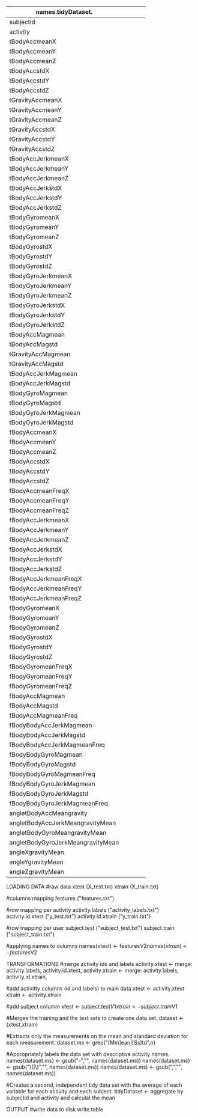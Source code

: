 | names.tidyDataset.                |   |   |   |   |
|-----------------------------------|---|---|---|---|
| subjectid                         |   |   |   |   |
| activity                          |   |   |   |   |
| tBodyAccmeanX                     |   |   |   |   |
| tBodyAccmeanY                     |   |   |   |   |
| tBodyAccmeanZ                     |   |   |   |   |
| tBodyAccstdX                      |   |   |   |   |
| tBodyAccstdY                      |   |   |   |   |
| tBodyAccstdZ                      |   |   |   |   |
| tGravityAccmeanX                  |   |   |   |   |
| tGravityAccmeanY                  |   |   |   |   |
| tGravityAccmeanZ                  |   |   |   |   |
| tGravityAccstdX                   |   |   |   |   |
| tGravityAccstdY                   |   |   |   |   |
| tGravityAccstdZ                   |   |   |   |   |
| tBodyAccJerkmeanX                 |   |   |   |   |
| tBodyAccJerkmeanY                 |   |   |   |   |
| tBodyAccJerkmeanZ                 |   |   |   |   |
| tBodyAccJerkstdX                  |   |   |   |   |
| tBodyAccJerkstdY                  |   |   |   |   |
| tBodyAccJerkstdZ                  |   |   |   |   |
| tBodyGyromeanX                    |   |   |   |   |
| tBodyGyromeanY                    |   |   |   |   |
| tBodyGyromeanZ                    |   |   |   |   |
| tBodyGyrostdX                     |   |   |   |   |
| tBodyGyrostdY                     |   |   |   |   |
| tBodyGyrostdZ                     |   |   |   |   |
| tBodyGyroJerkmeanX                |   |   |   |   |
| tBodyGyroJerkmeanY                |   |   |   |   |
| tBodyGyroJerkmeanZ                |   |   |   |   |
| tBodyGyroJerkstdX                 |   |   |   |   |
| tBodyGyroJerkstdY                 |   |   |   |   |
| tBodyGyroJerkstdZ                 |   |   |   |   |
| tBodyAccMagmean                   |   |   |   |   |
| tBodyAccMagstd                    |   |   |   |   |
| tGravityAccMagmean                |   |   |   |   |
| tGravityAccMagstd                 |   |   |   |   |
| tBodyAccJerkMagmean               |   |   |   |   |
| tBodyAccJerkMagstd                |   |   |   |   |
| tBodyGyroMagmean                  |   |   |   |   |
| tBodyGyroMagstd                   |   |   |   |   |
| tBodyGyroJerkMagmean              |   |   |   |   |
| tBodyGyroJerkMagstd               |   |   |   |   |
| fBodyAccmeanX                     |   |   |   |   |
| fBodyAccmeanY                     |   |   |   |   |
| fBodyAccmeanZ                     |   |   |   |   |
| fBodyAccstdX                      |   |   |   |   |
| fBodyAccstdY                      |   |   |   |   |
| fBodyAccstdZ                      |   |   |   |   |
| fBodyAccmeanFreqX                 |   |   |   |   |
| fBodyAccmeanFreqY                 |   |   |   |   |
| fBodyAccmeanFreqZ                 |   |   |   |   |
| fBodyAccJerkmeanX                 |   |   |   |   |
| fBodyAccJerkmeanY                 |   |   |   |   |
| fBodyAccJerkmeanZ                 |   |   |   |   |
| fBodyAccJerkstdX                  |   |   |   |   |
| fBodyAccJerkstdY                  |   |   |   |   |
| fBodyAccJerkstdZ                  |   |   |   |   |
| fBodyAccJerkmeanFreqX             |   |   |   |   |
| fBodyAccJerkmeanFreqY             |   |   |   |   |
| fBodyAccJerkmeanFreqZ             |   |   |   |   |
| fBodyGyromeanX                    |   |   |   |   |
| fBodyGyromeanY                    |   |   |   |   |
| fBodyGyromeanZ                    |   |   |   |   |
| fBodyGyrostdX                     |   |   |   |   |
| fBodyGyrostdY                     |   |   |   |   |
| fBodyGyrostdZ                     |   |   |   |   |
| fBodyGyromeanFreqX                |   |   |   |   |
| fBodyGyromeanFreqY                |   |   |   |   |
| fBodyGyromeanFreqZ                |   |   |   |   |
| fBodyAccMagmean                   |   |   |   |   |
| fBodyAccMagstd                    |   |   |   |   |
| fBodyAccMagmeanFreq               |   |   |   |   |
| fBodyBodyAccJerkMagmean           |   |   |   |   |
| fBodyBodyAccJerkMagstd            |   |   |   |   |
| fBodyBodyAccJerkMagmeanFreq       |   |   |   |   |
| fBodyBodyGyroMagmean              |   |   |   |   |
| fBodyBodyGyroMagstd               |   |   |   |   |
| fBodyBodyGyroMagmeanFreq          |   |   |   |   |
| fBodyBodyGyroJerkMagmean          |   |   |   |   |
| fBodyBodyGyroJerkMagstd           |   |   |   |   |
| fBodyBodyGyroJerkMagmeanFreq      |   |   |   |   |
| angletBodyAccMeangravity          |   |   |   |   |
| angletBodyAccJerkMeangravityMean  |   |   |   |   |
| angletBodyGyroMeangravityMean     |   |   |   |   |
| angletBodyGyroJerkMeangravityMean |   |   |   |   |
| angleXgravityMean                 |   |   |   |   |
| angleYgravityMean                 |   |   |   |   |
| angleZgravityMean                 |   |   |   |   |



LOADING DATA
#raw data
xtest  (X_test.txt)
xtrain (X_train.txt)

#columns mapping
features ("features.txt")

#row mapping per activity
activity.labels  ("activity_labels.txt")
activity.id.xtest ("y_test.txt")
activity.id.xtrain ("y_train.txt")

#row mapping per user
subject.test  ("subject_test.txt")
subject.train ("subject_train.txt")

#applying names to columns
names(xtest) <- features$V2
names(xtrain) <- features$V2



TRANSFORMATIONS
#merge activity ids and labels
activity.xtest <- merge: activity.labels, activity.id.xtest, 
activity.xtrain <- merge: activity.labels, activity.id.xtrain,

#add activitty columns (id and labels) to main data
xtest <- activity.xtest
xtrain <- activity.xtrain


#add subject columm
xtest <- subject.test$V1
xtrain <- subject.train$V1


#Merges the training and the test sets to create one data set.
dataset <- (xtest,xtrain)


#Extracts only the measurements on the mean and standard deviation for each measurement. 
dataset.ms <- grep("[Mm]ean|[Ss]td",n)


#Appropriately labels the data set with descriptive activity names. 
names(dataset.ms) <- gsub("-","", names(dataset.ms))
names(dataset.ms) <- gsub("\\(|\\)","", names(dataset.ms))
names(dataset.ms) <- gsub(",","", names(dataset.ms))


#Creates a second, independent tidy data set with the average of each variable for each activity and each subject. 
tidyDataset <-  aggregate by subjectid and activity and calculat the mean


OUTPUT
#write data to disk
write.table
